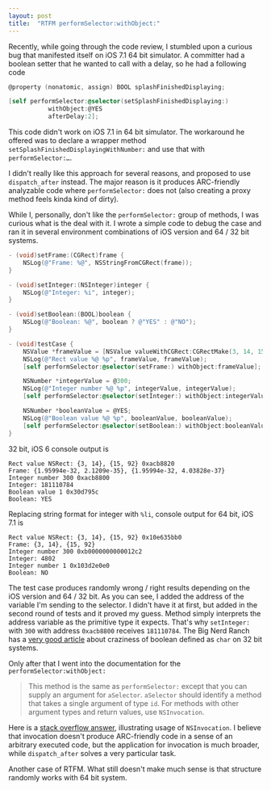 ```yaml
---
layout: post
title:  "RTFM performSelector:withObject:"
---
```


Recently, while going through the code review, I stumbled upon a curious bug that manifested itself on iOS 7.1 64 bit simulator. A committer had a boolean setter that he wanted to call with a delay, so he had a following code

```objective-c
@property (nonatomic, assign) BOOL splashFinishedDisplaying;

[self performSelector:@selector(setSplashFinishedDisplaying:)
           withObject:@YES
           afterDelay:2];

```

This code didn't work on iOS 7.1 in 64 bit simulator. The workaround he offered was to declare a wrapper method `setSplashFinishedDisplayingWithNumber:` and use that with `performSelector:…`.
<excerpt/>

I didn't really like this approach for several reasons, and proposed to use `dispatch_after` instead. The major reason is it produces ARC-friendly analyzable code where `performSelector:` does not (also creating a proxy method feels kinda kind of dirty).

While I, personally, don't like the `performSelector:` group of methods, I was curious what is the deal with it. I wrote a simple code to debug the case and ran it in several environment combinations of iOS version and 64 / 32 bit systems.

```objective-c
- (void)setFrame:(CGRect)frame {
    NSLog(@"Frame: %@", NSStringFromCGRect(frame));
}

- (void)setInteger:(NSInteger)integer {
    NSLog(@"Integer: %i", integer);
}

- (void)setBoolean:(BOOL)boolean {
    NSLog(@"Boolean: %@", boolean ? @"YES" : @"NO");
}

- (void)testCase {
    NSValue *frameValue = [NSValue valueWithCGRect:CGRectMake(3, 14, 15, 92)];
    NSLog(@"Rect value %@ %p", frameValue, frameValue);
    [self performSelector:@selector(setFrame:) withObject:frameValue];

    NSNumber *integerValue = @300;
    NSLog(@"Integer number %@ %p", integerValue, integerValue);
    [self performSelector:@selector(setInteger:) withObject:integerValue];

    NSNumber *booleanValue = @YES;
    NSLog(@"Boolean value %@ %p", booleanValue, booleanValue);
    [self performSelector:@selector(setBoolean:) withObject:booleanValue];
}
```

32 bit, iOS 6 console output is

```
Rect value NSRect: {3, 14}, {15, 92} 0xacb8820
Frame: {1.95994e-32, 2.1209e-35}, {1.95994e-32, 4.03828e-37}
Integer number 300 0xacb8800
Integer: 181110784
Boolean value 1 0x30d795c
Boolean: YES
```

Replacing string format for integer with `%li`, console output for 64 bit, iOS 7.1 is

```
Rect value NSRect: {3, 14}, {15, 92} 0x10e635bb0
Frame: {3, 14}, {15, 92}
Integer number 300 0xb0000000000012c2
Integer: 4802
Integer number 1 0x103d2e0e0
Boolean: NO
```

The test case produces randomly wrong / right results depending on the iOS version and 64 / 32 bit. As you can see, I added the address of the variable I'm sending to the selector. I didn't have it at first, but added in the second round of tests and it proved my guess. Method simply interprets the address variable as the primitive type it expects. That's why `setInteger:` with `300` with address `0xacb8800` receives `181110784`. The Big Nerd Ranch has a [very good article](blog.bignerdranch.com/564-bools-sharp-corners/) about craziness of boolean defined as `char` on 32 bit systems.

Only after that I went into the documentation for the `performSelector:withObject:`

> This method is the same as `performSelector:` except that you can supply an argument for `aSelector`. `aSelector` should identify a method that takes a single argument of type `id`. For methods with other argument types and return values, use `NSInvocation`.

Here is a [stack overflow answer](http://stackoverflow.com/questions/904515/how-to-use-performselectorwithobjectafterdelay-with-primitive-types-in-cocoa/1735045#1735045), illustrating usage of `NSInvocation`. I believe that invocation doesn't produce ARC-friendly code in a sense of an arbitrary executed code, but the application for invocation is much broader, while `dispatch_after` solves a very particular task.

Another case of RTFM. What still doesn't make much sense is that structure randomly works with 64 bit system.
